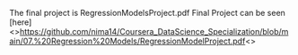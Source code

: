 The final project is RegressionModelsProject.pdf
Final Project can be seen [here]<>https://github.com/nima14/Coursera_DataScience_Specialization/blob/main/07.%20Regression%20Models/RegressionModelProject.pdf<>
